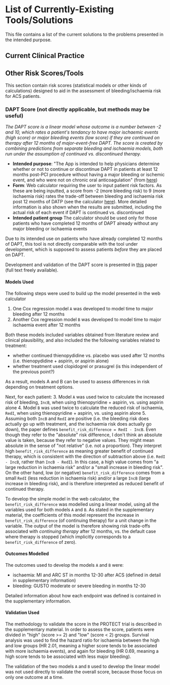 # List of Currently-Existing Tools/Solutions

This file contains a list of the current solutions to the problems presented in the intended purpose.

## Current Clinical Practice



## Other Risk Scores/Tools

This section contain risk scores (statistical models or other kinds of calculations) designed to aid in the assessment of bleeding/ischaemia risk for ACS patients.

### DAPT Score (not directly applicable, but methods may be useful)

_The DAPT score is a linear model whose outcome is a number between -2 and 10, which rates a patient's tendancy to have major ischaemic events (high score) or major bleeding events (low score) if they are continued on therapy after 12 months of major-event-free DAPT. The score is created by combining predictions from separate bleeding and ischaemia models, both run under the assumption of continued vs. discontinued therapy._

* **Intended purpose**: "The App is intended to help physicians determine whether or not to continue or discontinue DAPT in patients at least 12 months post-PCI procedure without having a major bleeding or ischemic event, and who were not on chronic oral anticoagulation" (from [here](https://tools.acc.org/daptriskapp/#!/content/about/about-index))
* **Form**: Web calculator requiring the user to input patient risk factors. As these are being inputted, a score from -2 (more bleeding risk) to 9 (more ischaemia risk) rates the trade-off between bleeding and ischaemia risk post 12 months of DATP (see the calculator [here](https://tools.acc.org/daptriskapp/)). More detailed information is also shown when the results are submitted, including the actual risk of each event if DAPT is continued vs. discontinued
* **Intended patient group** The calculator should be used only for those patients who have completed 12 months of DAPT already without any major bleeding or ischaemia events

Due to its intended use on patients who have already completed 12 months of DAPT, this tool is not directly comparable with the tool under development, which is supposed to assess patients _before_ they are placed on DAPT. 

Development and validation of the DAPT score is presented in [this](https://pubmed.ncbi.nlm.nih.gov/27022822/) paper (full text freely available).

#### Models Used

The following steps were used to build up the model presented in the web calculator
1. One Cox regression model `A` was developed to model time to major bleeding after 12 months
2. Another Cox regression model `B` was developed to model time to major ischaemia event after 12 months

Both these models included variables obtained from literature review and clinical plausibility, and also included the the following variables related to treatment:
* whether continued thienopydidine vs. placebo was used after 12 months (i.e. thienopydidine + aspirin, or aspirin alone)
* whether treatment used clopidogrel or prasugrel (is this independent of the previous point?)

As a result, models A and B can be used to assess differences in risk depending on treatment options.

Next, for each patient:
3. Model `A` was used twice to calculate the increased risk of bleeding, `IncB`, when using thienopyridine + aspirin, vs. using aspirin alone
4. Model `B` was used twice to calculate the reduced risk of ischaemia, `RedI`, when using thienopyridine + aspirin, vs. using aspirin alone
5. Assuming both `IncB` and `RedI` are positive (i.e. the bleeding risk does actually go up with treatment, and the ischaemia risk does actually go down), the paper defines `benefit_risk_difference = RedI - IncB`. Even though they refer to the "absolute" risk difference, I don't think an absolute value is taken, because they refer to negative values. They might mean absolute in the sense of "not relative" (i.e. not a proportion). They interpret high `benefit_risk_difference` as meaning greater benefit of continued therapy, which is consistent with the direction of subtraction above (i.e. `RedI - IncB`, rather than `IncB - RedI`). In this case, a high value comes from "a large reduction in ischaemia risk" and/or a "small increase in bleeding risk". On the other hand, low (or negative) `benefit_risk_difference` comes from a small `RedI` (less reduction in ischaemia risk) and/or a large `IncB` (large increase in bleeding risk), and is therefore interpreted as reduced benefit of continued therapy.

To develop the simple model in the web calculator, the `benefit_risk_difference` was modelled using a linear model, using all the variables used for both models `A` and `B`. As stated in the supplementary material, the coefficients of this model represent the increase in `benefit_risk_difference` (of continuing therapy) for a unit change in the variable. The output of the model is therefore showing risk trade-offs associated with _continuing therapy_ after 12 months, vs. the default case where therapy is stopped (which implicitly corresponds to a `benefit_risk_difference` of zero).

#### Outcomes Modelled

The outcomes used to develop the models `A` and `B` were:
* ischaemia: MI and ARC ST in months 12-30 after ACS (defined in detail in supplementary information)
* bleeding: GUSTO moderate or severe bleeding in months 12-30 

Detailed information about how each endpoint was defined is contained in the supplementary information. 

#### Validation Used

The methodology to validate the score in the PROTECT trial is described in the supplementary material. In order to assess the score, patients were divided in "high" (score >= 2) and "low" (score < 2) groups. Survival analysis was used to find the hazard ratio for ischaemia between the high and low groups (HR 2.01, meaning a higher score tends to be associated with more ischaemia events), and again for bleeding (HR 0.69, meaning a high score tends to be associated with less major bleeding).

The validation of the two models `A` and `B` used to develop the linear model was not used directly to validate the overall score, because those focus on only one outcome at a time.